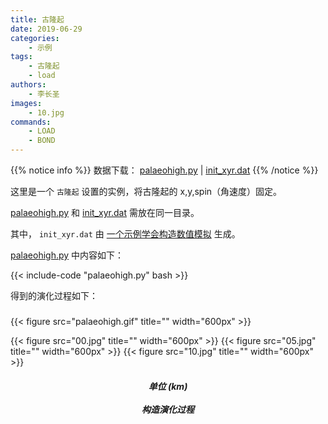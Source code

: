 ```yaml
---
title: 古隆起
date: 2019-06-29
categories:
    - 示例
tags:
    - 古隆起
    - load
authors:
    - 李长圣
images:
    - 10.jpg
commands:
    - LOAD
    - BOND
---
```


{{% notice info %}}
数据下载：
[palaeohigh.py](palaeohigh.py) | 
[init_xyr.dat](init_xyr.dat)
{{% /notice %}}


这里是一个 `古隆起` 设置的实例，将古隆起的 x,y,spin（角速度）固定。

[palaeohigh.py](palaeohigh.py) 和 [init_xyr.dat](init_xyr.dat) 需放在同一目录。

其中， `init_xyr.dat` 由 [一个示例学会构造数值模拟](/example/ex1_push/) 生成。

 [palaeohigh.py](palaeohigh.py) 中内容如下：

{{< include-code "palaeohigh.py" bash >}}

得到的演化过程如下：

<h5></h5>
{{< figure src="palaeohigh.gif" title="" width="600px" >}}

{{< figure src="00.jpg" title="" width="600px" >}}
{{< figure src="05.jpg" title="" width="600px" >}}
{{< figure src="10.jpg" title="" width="600px" >}}

<center><h5>单位 (km)<br><br>构造演化过程</h5></center>



